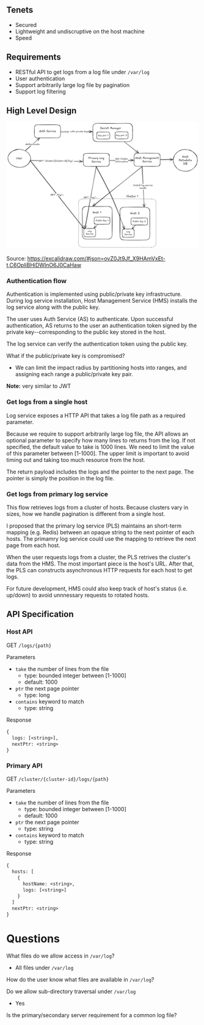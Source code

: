 ## Tenets
- Secured
- Lightweight and undiscruptive on the host machine
- Speed

## Requirements
- RESTful API to get logs from a log file under `/var/log`
- User authentication
- Support arbitrarily large log file by pagination
- Support log filtering

## High Level Design
![Design](log-service.png)

Source: https://excalidraw.com/#json=ovZ0Jt9Jf_X9HAmVxEt-t,C6OpliBHiDWInO6J0CaHaw

### Authentication flow
Authentication is implemented using public/private key infrastructure. During log service installation, Host Management Service (HMS) installs the log service along with the public key.

The user uses Auth Service (AS) to authenticate. Upon successful authentication, AS returns to the user an authentication token signed by the private key--corresponding to the public key stored in the host.

The log service can verify the authentication token using the public key.

What if the public/private key is compromised?
- We can limit the impact radius by partitioning hosts into ranges, and assigning each range a public/private key pair.

**Note:** very similar to JWT

### Get logs from a single host
Log service exposes a HTTP API that takes a log file path as a required parameter.

Because we require to support arbitrarily large log file, the API allows an optional parameter to specify how many lines to returns from the log. If not specified, the default value to take is 1000 lines. We need to limit the value of this parameter between [1-1000]. The upper limit is important to avoid timing out and taking too much resource from the host.

The return payload includes the logs and the pointer to the next page. The pointer is simply the position in the log file.

### Get logs from primary log service
This flow retrieves logs from a cluster of hosts. Because clusters vary in sizes, how we handle pagination is different from a single host.

I proposed that the primary log service (PLS) maintains an short-term mapping (e.g. Redis) between an opaque string to the next pointer of each hosts. The primamry log service could use the mapping to retrieve the next page from each host.

When the user requests logs from a cluster, the PLS retrives the cluster's data from the HMS. The most important piece is the host's URL. After that, the PLS can constructs asynchronous HTTP requests for each host to get logs.

For future development, HMS could also keep track of host's status (i.e. up/down) to avoid unnnessary requests to rotated hosts.

## API Specification
### Host API
GET `/logs/{path}`

Parameters
- `take` the number of lines from the file
  - type: bounded integer between [1-1000]
  - default: 1000
- `ptr` the next page pointer
  - type: long
- `contains` keyword to match
  - type: string

Response
```
{
  logs: [<string>],
  nextPtr: <string> 
}
```

### Primary API
GET `/cluster/{cluster-id}/logs/{path}`

Parameters
- `take` the number of lines from the file
  - type: bounded integer between [1-1000]
  - default: 1000
- `ptr` the next page pointer
  - type: string
- `contains` keyword to match
  - type: string

Response
```
{
  hosts: [
    {
      hostName: <string>,
      logs: [<string>]
    }
  ]
  nextPtr: <string> 
}
```

# Questions
What files do we allow access in `/var/log`?
- All files under `/var/log`

How do the user know what files are available in `/var/log`?

Do we allow sub-directory traversal under `/var/log`
- Yes

Is the primary/secondary server requirement for a common log file?